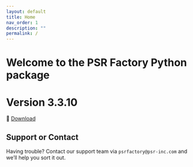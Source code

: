 ```yaml
---
layout: default
title: Home
nav_order: 1
description: ""
permalink: /
---
```


# Welcome to the PSR Factory Python package


# Version 3.3.10

🔗 [Download](https://www.psr-inc.com/app/link/?t=d&f=factory_python-3.3.10-windows-x64-529ad34-release.zip)


## Support or Contact

Having trouble? Contact our support team via `psrfactory@psr-inc.com` and we’ll help you sort it out.
